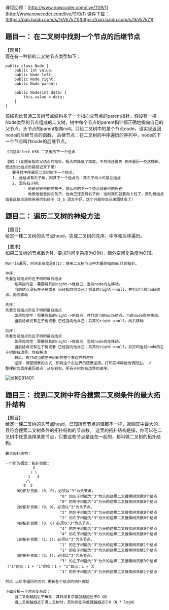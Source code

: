 课程回顾：[http://www.nowcoder.com/live/11/9/1](http://www.nowcoder.com/live/11/9/1)
课件下载：[https://pan.baidu.com/s/1kVk7k71](https://pan.baidu.com/s/1kVk7k71)


## 题目一： 在二叉树中找到一个节点的后继节点
【题目】  
现在有一种新的二叉树节点类型如下：

    public class Node {
        public int value;
        public Node left;
        public Node right;
        public Node parent;
    
        public Node(int data) {
            this.value = data;
        }
    }

该结构比普通二叉树节点结构多了一个指向父节点的parent指针。假设有一棵Node类型的节点组成的二叉树，树中每个节点的parent指针都正确地指向自己的父节点，头节点的parent指向null。只给二叉树中的某个节点node，请实现返回node的后继节点的函数。
后继节点：在二叉树的中序遍历的序列中，node的下一个节点叫作node的后继节点。

    《剑指Offer》 h58_二叉树的下一个结点：

    【解】：（此题有指向父结点的指针，极大的降低了难度，不然你还得先 先序遍历一些这棵树，把达到此结点的路径记录下来）
       要寻找中序遍历二叉树的下一个结点，
       1. 此结点有右子树，则其下一个结点为：其右子树上的最左结点
       2. 没有右子树，
            - 他是他爸爸的左孩子，那么他的下一个结点就是他的爸爸
            - 他是他爸爸的右孩子，他自己还没有右子树：这时我们就要向上找了，直到根结点或者此结点是他爸爸的右孩子（$_$ 语文不好，这个只能你自己画图体会了）
               


## 题目二： 遍历二叉树的神级方法
【题目】  
给定一棵二叉树的头节点head，完成二叉树的先序、中序和后序遍历。

【要求】  
如果二叉树的节点数为N，要求时间复杂度为O(N)，额外空间复杂度为O(1)。

    Morris遍历，时间复杂度是O(1)：使用二叉树节点中大量的指向null的指针。
    
    中序：
    先看当前结点的左子树的最右结点
        如果指向空：需要将其的right->他自己，当前node向左移动。
        当前结点没有左子树或者 已经指向他自己：将其的right->null，并打印当前node结点。向右移动
        
    先序：
    先看当前结点的左子树的最右结点
        如果指向空：需要将其的right->他自己，并打印当前node结点。当前node向左移动。
        当前结点没有左子树或者 已经指向他自己：将其的right->null，向右移动
        
    后序：
    先看当前结点的左子树的最右结点
        如果指向空：需要将其的right->他自己，当前node向左移动。
        当前结点没有左子树或者 已经指向他自己：将其的right->null，并打印当前node的左子树的右边界，向右移动
        最后，再打印当前左子树树的整个右边界的逆序
        逆序：调整链表的方式，即将这个右边界的链表逆序。打印完毕再给他调回去。 √
    整棵树的后序遍历结点：从左到右，所有子树的右边界的逆序。
![bi16091401](https://raw.githubusercontent.com/nibnait/algorithms/master/src/nowcoder/common/imgs/nowcoderbd16091401.png)
  
    
    
    
## 题目三： 找到二叉树中符合搜索二叉树条件的最大拓扑结构
【题目】  
给定一棵二叉树的头节点head，已知所有节点的值都不一样，返回其中最大的、且符合搜索二叉树条件的拓扑结构的节点数。
这里的拓扑结构是指，你可以在二叉树中任意选择某些节点，只要这些节点是连在一起的，都叫做二叉树的拓扑结构。
    
    最大拓扑结构：
    
    一个新的概念：拓扑贡献：
                3
               / \
              1   4
             /\
            0  2
         0的拓扑贡献：（0, 0），必须以"3"为头节点，
                            "0" 的左子树能为"3"为头的这棵二叉搜索树贡献0个结点
                            "0" 的右子树能为"3"为头的这棵二叉搜索树贡献0个结点
         2的拓扑贡献：（0，0），必须以"3"为头节点，
                            "2" 的左子树能为"3"为头的这棵二叉搜索树贡献0个结点
                            "2" 的右子树能为"3"为头的这棵二叉搜索树贡献0个结点
         4的拓扑贡献：（0, 0）必须以"3"为头节点，
                            "4" 的左子树能为"3"为头的这棵二叉搜索树贡献0个结点
                            "4" 的右子树能为"3"为头的这棵二叉搜索树贡献0个结点
         1的拓扑贡献：（1，1），必须以"3"为头节点，
                            "1" 的左子树能为"3"为头的这棵二叉搜索树贡献1个结点
                            "1" 的右子树能为"3"为头的这棵二叉搜索树贡献1个结点
         3的拓扑贡献：（3，1），必须以"3"为头节点，
                            "3" 的左子树能为"3"为头的这棵二叉搜索树贡献3个结点（"1"的左：1 + "1"的右：1 + "1"自己：1 = 3）
                            "3" 的右子树能为"3"为头的这棵二叉搜索树贡献1个结点
                             
    然后 以后序遍历的方式 更新各个结点的拓扑贡献
    
    下面分析一下时间复杂度：
        当二叉树越趋近于棒状：其时间复杂度就越趋近于O（N）
        当二叉树越趋近于满二叉树时，其时间复杂度就越趋近于O（N * logN）
        

